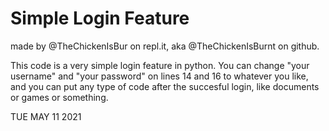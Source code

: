 # Simple Login Feature

made by @TheChickenIsBur on repl.it, aka @TheChickenIsBurnt on github.

This code is a very simple login feature in python. You can change "your username" and
"your password" on lines 14 and 16 to whatever you like, and you can put any type
of code after the succesful login, like documents or games or something. 

TUE MAY 11 2021
